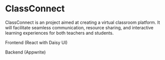 # ClassConnect

ClassConnect is an project aimed at creating a virtual classroom platform. It will
facilitate seamless communication, resource sharing, and interactive learning
experiences for both teachers and students.

Frontend (React with Daisy UI)

Backend (Appwrite)
